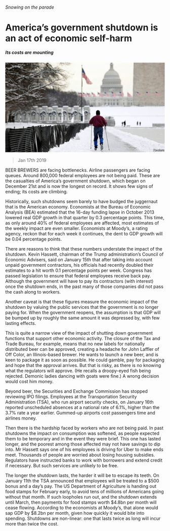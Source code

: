 ###### Snowing on the parade

# America’s government shutdown is an act of economic self-harm 

##### Its costs are mounting 

![image](images/20190119_usp503.jpg) 

> Jan 17th 2019 

 

BEER BREWERS are facing bottlenecks. Airline passengers are facing queues. Around 800,000 federal employees are not being paid. These are the casualties of America’s government shutdown, which began on December 21st and is now the longest on record. It shows few signs of ending; its costs are climbing. 

Historically, such shutdowns seem barely to have budged the juggernaut that is the American economy. Economists at the Bureau of Economic Analysis (BEA) estimated that the 16-day funding lapse in October 2013 lowered real GDP growth in that quarter by 0.3 percentage points. This time, as only around 40% of federal employees are affected, most estimates of the weekly impact are even smaller. Economists at Moody’s, a rating agency, reckon that for each week it continues, the dent to GDP growth will be 0.04 percentage points. 

There are reasons to think that these numbers understate the impact of the shutdown. Kevin Hassett, chairman of the Trump administration’s Council of Economic Advisers, said on January 15th that after taking into account unpaid government contractors, his officials had recently doubled their estimates to a hit worth 0.1 percentage points per week. Congress has passed legislation to ensure that federal employees receive back pay. Although the government will have to pay its contractors (with interest) once the shutdown ends, in the past many of those companies did not pass the cash along to workers. 

Another caveat is that these figures measure the economic impact of the shutdown by valuing the public services that the government is no longer paying for. When the government reopens, the assumption is that GDP will be bumped up by roughly the same amount it was depressed by, with few lasting effects. 

This is quite a narrow view of the impact of shutting down government functions that support other economic activity. The closure of the Tax and Trade Bureau, for example, means that no new labels for nationally distributed beer can be approved, creating a headache for John Laffler of Off Color, an Illinois-based brewer. He wants to launch a new beer, and is keen to package it as soon as possible. He could gamble, pay for packaging and hope that the approval arrives. But that is risky, as there is no knowing what the regulators will approve. (He recalls a droopy-eyed fish being rejected. Demonic ladies dancing with goats were fine.) A wrong decision would cost him money. 

Beyond beer, the Securities and Exchange Commission has stopped reviewing IPO filings. Employees at the Transportation Security Administration (TSA), who run airport security checks, on January 16th reported unscheduled absences at a national rate of 6.1%, higher than the 3.7% rate a year earlier. Gummed-up airports cost passengers time and airlines money. 

Then there is the hardship faced by workers who are not being paid. In past shutdowns the impact on consumption was softened, as people expected them to be temporary and in the event they were brief. This one has lasted longer, and the poorest among those affected may not have savings to dip into. Mr Hassett says one of his employees is driving for Uber to make ends meet. Thousands of people are worried about losing housing subsidies. Regulators have instructed banks to work with borrowers and extend credit if necessary. But such services are unlikely to be free. 

The longer the shutdown lasts, the harder it will be to escape its teeth. On January 11th the TSA announced that employees will be treated to a $500 bonus and a day’s pay. The US Department of Agriculture is handing out food stamps for February early, to avoid tens of millions of Americans going without that month. If such loopholes run out, and the shutdown extends until March, then payments for food stamps worth $4.8bn per month will cease flowing. According to the economists at Moody’s, that alone would sap GDP by $8.2bn per month, given how quickly it would bite into spending. Shutdowns are non-linear: one that lasts twice as long will incur more than twice the cost. 

